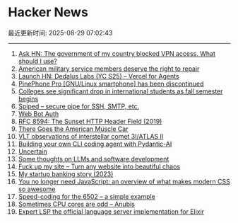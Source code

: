# Hacker News

最近更新时间: 2025-08-29 07:02:43

--- 
1. [Ask HN: The government of my country blocked VPN access. What should I use?](https://news.ycombinator.com/item?id=45054260) 
2. [American military service members deserve the right to repair](https://www.militarytimes.com/opinion/2025/07/11/why-service-members-deserve-the-right-to-repair/) 
3. [Launch HN: Dedalus Labs (YC S25) – Vercel for Agents](https://news.ycombinator.com/item?id=45054040) 
4. [PinePhone Pro [GNU/Linux smartphone] has been discontinued](https://social.treehouse.systems/@pine64/115027515081143369) 
5. [Colleges see significant drop in international students as fall semester begins](https://text.npr.org/nx-s1-5498669) 
6. [Spiped – secure pipe for SSH, SMTP, etc.](https://www.tarsnap.com/spiped.html) 
7. [Web Bot Auth](https://developers.cloudflare.com/bots/reference/bot-verification/web-bot-auth/) 
8. [RFC 8594: The Sunset HTTP Header Field (2019)](https://datatracker.ietf.org/doc/html/rfc8594) 
9. [There Goes the American Muscle Car](https://thedispatch.com/article/dodge-challenger-muscle-cars/) 
10. [VLT observations of interstellar comet 3I/ATLAS II](https://arxiv.org/abs/2508.18382) 
11. [Building your own CLI coding agent with Pydantic-AI](https://martinfowler.com/articles/build-own-coding-agent.html) 
12. [Uncertain<T>](https://nshipster.com/uncertainty/) 
13. [Some thoughts on LLMs and software development](https://martinfowler.com/articles/202508-ai-thoughts.html) 
14. [Fuck up my site – Turn any website into beautiful chaos](https://www.fuckupmysite.com/?url=https%3A%2F%2Fnews.ycombinator.com&torchCursor=true&comicSans=true&fakeCursors=true&peskyFly=true) 
15. [My startup banking story (2023)](https://mitchellh.com/writing/my-startup-banking-story) 
16. [You no longer need JavaScript: an overview of what makes modern CSS so awesome](https://lyra.horse/blog/2025/08/you-dont-need-js/) 
17. [Speed-coding for the 6502 – a simple example](https://www.colino.net/wordpress/en/archives/2025/08/28/speed-coding-for-the-6502-a-simple-example/) 
18. [Sometimes CPU cores are odd – Anubis](https://anubis.techaro.lol/blog/2025/cpu-core-odd/) 
19. [Expert LSP the official language server implementation for Elixir](https://github.com/elixir-lang/expert) 
